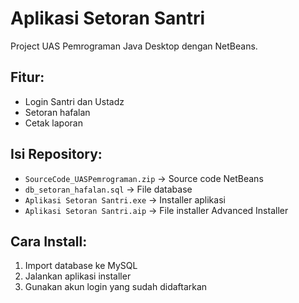 # Aplikasi Setoran Santri

Project UAS Pemrograman Java Desktop dengan NetBeans.

## Fitur:
- Login Santri dan Ustadz
- Setoran hafalan
- Cetak laporan

## Isi Repository:
- `SourceCode_UASPemrograman.zip` → Source code NetBeans
- `db_setoran_hafalan.sql` → File database
- `Aplikasi Setoran Santri.exe` → Installer aplikasi
- `Aplikasi Setoran Santri.aip` → File installer Advanced Installer

## Cara Install:
1. Import database ke MySQL
2. Jalankan aplikasi installer
3. Gunakan akun login yang sudah didaftarkan
